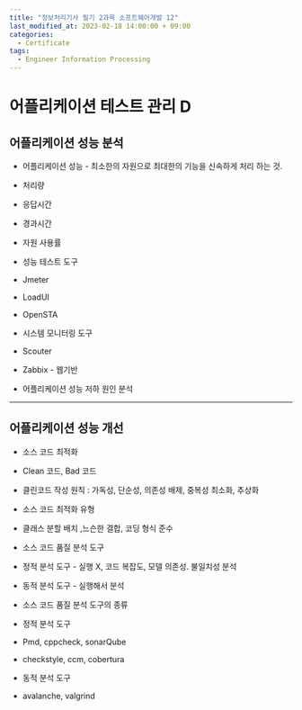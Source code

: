 ```yaml
---
title: "정보처리기사 필기 2과목 소프트웨어개발 12"
last_modified_at: 2023-02-18 14:00:00 + 09:00
categories:
  - Certificate
tags:
  - Engineer Information Processing
---
```


어플리케이션 테스트 관리 D
===


어플리케이션 성능 분석
---


* 어플리케이션 성능 - 최소한의 자원으로 최대한의 기능을 신속하게 처리 하는 것.
 * 처리량
 * 응답시간
 * 경과시간
 * 자원 사용률

* 성능 테스트 도구
 * Jmeter
 * LoadUI
 * OpenSTA

* 시스템 모니터링 도구
 * Scouter
 * Zabbix - 웹기반

* 어플리케이션 성능 저하 원인 분석



*****



어플리케이션 성능 개선
---


* 소스 코드 최적화
 * Clean 코드, Bad 코드
 * 클린코드 작성 원칙 : 가독성, 단순성, 의존성 배제, 중복성 최소화, 추상화

* 소스 코드 최적화 유형
 * 클래스 분할 배치 ,느슨한 결합, 코딩 형식 준수

* 소스 코드 품질 분석 도구
 * 정적 분석 도구 - 실행 X, 코드 복잡도, 모델 의존성. 불일치성 분석
 * 동적 분석 도구 - 실행해서 분석

* 소스 코드 품질 분석 도구의 종류
 * 정적 분석 도구
  * Pmd, cppcheck, sonarQube
  * checkstyle, ccm, cobertura
 * 동적 분석 도구
  * avalanche, valgrind



